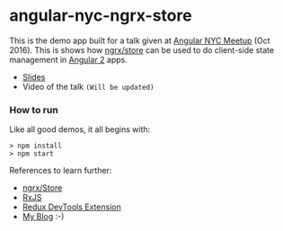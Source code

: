 # angular-nyc-ngrx-store

This is the demo app built for a talk given at [Angular NYC Meetup](http://www.meetup.com/angularnyc/) (Oct 2016).
This is shows how [ngrx/store](https://github.com/ngrx/store/) can be used to do client-side state management in [Angular 2](https://angular.io) apps.

- [Slides](blob/master/ng2-ngrx-store-slides.pdf)
- Video of the talk `(Will be updated)`


### How to run
Like all good demos, it all begins with:

```
> npm install
> npm start
```

References to learn further:

- [ngrx/Store](https://github.com/ngrx/store)
- [RxJS](https://www.learnrxjs.io/)
- [Redux DevTools Extension](https://github.com/zalmoxisus/redux-devtools-extension)
- [My Blog](https://blog.pixelingene.com) :-)